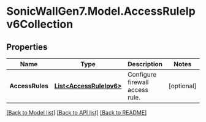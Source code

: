 # SonicWallGen7.Model.AccessRuleIpv6Collection

## Properties

Name | Type | Description | Notes
------------ | ------------- | ------------- | -------------
**AccessRules** | [**List&lt;AccessRuleIpv6&gt;**](AccessRuleIpv6.md) | Configure firewall access rule. | [optional] 

[[Back to Model list]](../README.md#documentation-for-models) [[Back to API list]](../README.md#documentation-for-api-endpoints) [[Back to README]](../README.md)

